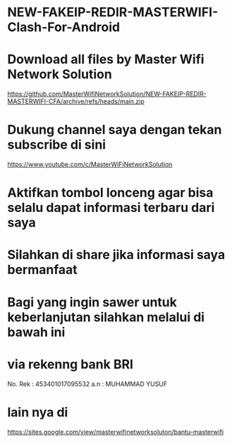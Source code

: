 # NEW-FAKEIP-REDIR-MASTERWIFI-Clash-For-Android

# Download all files by Master Wifi Network Solution
https://github.com/MasterWifiNetworkSolution/NEW-FAKEIP-REDIR-MASTERWIFI-CFA/archive/refs/heads/main.zip

# Dukung channel saya dengan tekan subscribe di sini
https://www.youtube.com/c/MasterWiFiNetworkSolution

# Aktifkan tombol lonceng agar bisa selalu dapat informasi terbaru dari saya
# Silahkan di share jika informasi saya bermanfaat

# Bagi yang ingin sawer untuk keberlanjutan silahkan melalui di bawah ini
# via rekenng bank BRI
No. Rek : 453401017095532 a.n : MUHAMMAD YUSUF
# lain nya di
https://sites.google.com/view/masterwifinetworksoluton/bantu-masterwifi
